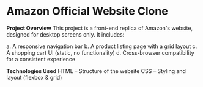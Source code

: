 # Amazon Official Website Clone
**Project Overview**
This project is a front-end replica of Amazon's website, designed for desktop screens only. It includes:

a. A responsive navigation bar
b. A product listing page with a grid layout
c. A shopping cart UI (static, no functionality)
d. Cross-browser compatibility for a consistent experience

**Technologies Used**
HTML – Structure of the website
CSS – Styling and layout (flexbox & grid)
